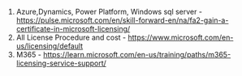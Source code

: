 1. Azure,Dynamics, Power Platform, Windows sql server - https://pulse.microsoft.com/en/skill-forward-en/na/fa2-gain-a-certificate-in-microsoft-licensing/
2. All License Procedure and cost - https://www.microsoft.com/en-us/licensing/default
3. M365 - https://learn.microsoft.com/en-us/training/paths/m365-licensing-service-support/
